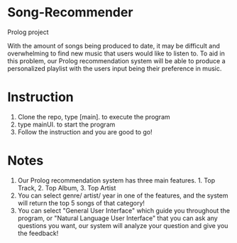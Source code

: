 # Song-Recommender
Prolog project

With the amount of songs being produced to date, it may be difficult and overwhelming to find new music that users would like to listen to. To aid in this problem, our Prolog recommendation system will be able to produce a personalized playlist with the users input being their preference in music.

# Instruction
1. Clone the repo, type [main]. to execute the program
2. type mainUI. to start the program
3. Follow the instruction and you are good to go!

# Notes
1. Our Prolog recommendation system has three main features. 1. Top Track, 2. Top Album, 3. Top Artist 
2. You can select genre/ artist/ year in one of the features,  and the system will return the top 5 songs of that category!
3. You can select "General User Interface" which guide you throughout the program, or "Natural Language User Interface" that you can ask any questions you want, our system will analyze your question and give you the feedback!
